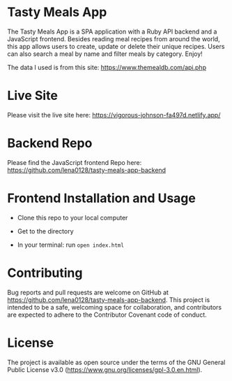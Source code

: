 # Tasty Meals App
The Tasty Meals App is a SPA application with a Ruby API backend and a JavaScript frontend. Besides reading meal recipes from around the world, this app allows users to create, update or delete their unique recipes. Users can also search a meal by name and filter meals by category. Enjoy!

The data I used is from this site: https://www.themealdb.com/api.php

# Live Site
Please visit the live site here: https://vigorous-johnson-fa497d.netlify.app/

# Backend Repo
Please find the JavaScript frontend Repo here: https://github.com/lena0128/tasty-meals-app-backend

# Frontend Installation and Usage
* Clone this repo to your local computer

* Get to the directory

* In your terminal: run `open index.html`

# Contributing
Bug reports and pull requests are welcome on GitHub at https://github.com/lena0128/tasty-meals-app-backend. This project is intended to be a safe, welcoming space for collaboration, and contributors are expected to adhere to the Contributor Covenant code of conduct.

# License
The project is available as open source under the terms of the GNU General Public License v3.0 (https://www.gnu.org/licenses/gpl-3.0.en.html).
